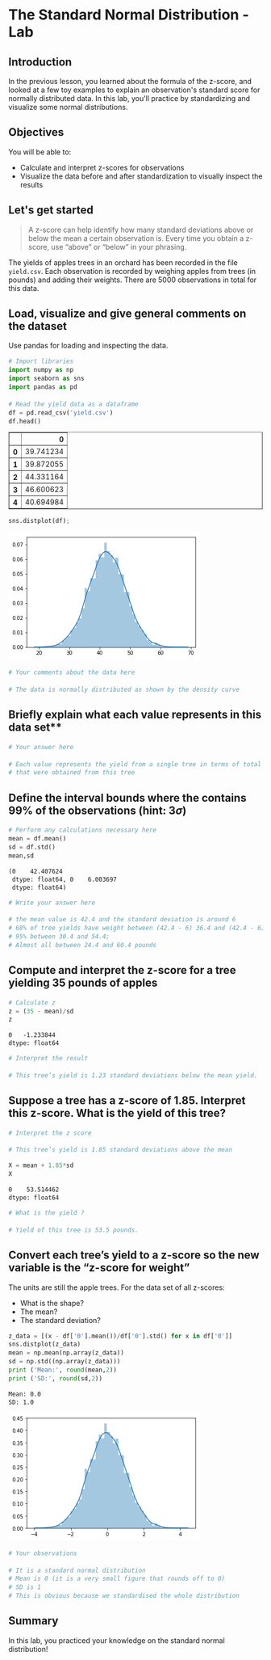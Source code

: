 
# The Standard Normal Distribution - Lab

## Introduction

In the previous lesson, you learned about the formula of the z-score, and looked at a few toy examples to explain an observation's standard score for normally distributed data. In this lab, you'll practice by standardizing and visualize some normal distributions.

## Objectives

You will be able to:

* Calculate and interpret z-scores for observations
* Visualize the data before and after standardization to visually inspect the results 

## Let's get started

> A z-score can help identify how many standard deviations above or below the mean a certain observation is. Every time you obtain a z-score, use “above” or “below” in your phrasing.

The yields of apples trees in an orchard has been recorded in the file `yield.csv`. Each observation is recorded by weighing apples from trees (in pounds) and adding their weights. There are 5000 observations in total for this data. 

## Load, visualize and give general comments on the dataset

Use pandas for loading and inspecting the data.


```python
# Import libraries
import numpy as np
import seaborn as sns
import pandas as pd

# Read the yield data as a dataframe
df = pd.read_csv('yield.csv')
df.head()
```




<div>
<style scoped>
    .dataframe tbody tr th:only-of-type {
        vertical-align: middle;
    }

    .dataframe tbody tr th {
        vertical-align: top;
    }

    .dataframe thead th {
        text-align: right;
    }
</style>
<table border="1" class="dataframe">
  <thead>
    <tr style="text-align: right;">
      <th></th>
      <th>0</th>
    </tr>
  </thead>
  <tbody>
    <tr>
      <th>0</th>
      <td>39.741234</td>
    </tr>
    <tr>
      <th>1</th>
      <td>39.872055</td>
    </tr>
    <tr>
      <th>2</th>
      <td>44.331164</td>
    </tr>
    <tr>
      <th>3</th>
      <td>46.600623</td>
    </tr>
    <tr>
      <th>4</th>
      <td>40.694984</td>
    </tr>
  </tbody>
</table>
</div>




```python
sns.distplot(df);
```


![png](index_files/index_2_0.png)



```python
# Your comments about the data here

# The data is normally distributed as shown by the density curve
```

## Briefly explain what each value represents in this data set**


```python
# Your answer here

# Each value represents the yield from a single tree in terms of total weight of apples
# that were obtained from this tree
```

## Define the interval bounds where the contains 99% of the observations (hint: $3\sigma$)


```python
# Perform any calculations necessary here
mean = df.mean()
sd = df.std()
mean,sd
```




    (0    42.407624
     dtype: float64, 0    6.003697
     dtype: float64)




```python
# Write your answer here 

# the mean value is 42.4 and the standard deviation is around 6
# 68% of tree yields have weight between (42.4 - 6) 36.4 and (42.4 - 6) 48.4 pounds; 
# 95% between 30.4 and 54.4; 
# Almost all between 24.4 and 60.4 pounds
```

## Compute and interpret the z-score for a tree yielding 35 pounds of apples


```python
# Calculate z
z = (35 - mean)/sd
z
```




    0   -1.233844
    dtype: float64




```python
# Interpret the result

# This tree’s yield is 1.23 standard deviations below the mean yield.
```

## Suppose a tree has a z-score of 1.85. Interpret this z-score. What is the yield of this tree?


```python
# Interpret the z score

# This tree’s yield is 1.85 standard deviations above the mean
```


```python
X = mean + 1.85*sd
X
```




    0    53.514462
    dtype: float64




```python
# What is the yield ?

# Yield of this tree is 53.5 pounds. 
```

##  Convert each tree’s yield to a z-score so the new variable is the “z-score for weight”

The units are still the apple trees. For the data set of all z-scores:

* What is the shape? 
* The mean? 
* The standard deviation?


```python
z_data = [(x - df['0'].mean())/df['0'].std() for x in df['0']]
sns.distplot(z_data)
mean = np.mean(np.array(z_data))
sd = np.std((np.array(z_data)))
print ('Mean:', round(mean,2))
print ('SD:', round(sd,2))
```

    Mean: 0.0
    SD: 1.0



![png](index_files/index_17_1.png)



```python
# Your observations

# It is a standard normal distribution
# Mean is 0 (it is a very small figure that rounds off to 0)
# SD is 1
# This is obvious because we standardised the whole distribution
```

## Summary

In this lab, you practiced your knowledge on the standard normal distribution!
